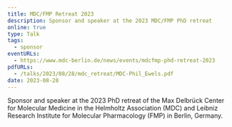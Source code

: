 ```yaml
---
title: MDC/FMP Retreat 2023
description: Sponsor and speaker at the 2023 MDC/FMP PhD retreat
online: true
type: Talk
tags:
  - sponsor
eventURLs:
  - https://www.mdc-berlin.de/news/events/mdcfmp-phd-retreat-2023
pdfURLs:
  - /talks/2023/08/28/mdc_retreat/MDC-Phil_Ewels.pdf
date: 2023-08-28
---
```


Sponsor and speaker at the 2023 PhD retreat of the Max Delbrück Center for Molecular Medicine in the Helmholtz Association (MDC) and Leibniz Research Institute for Molecular Pharmacology (FMP) in Berlin, Germany.
